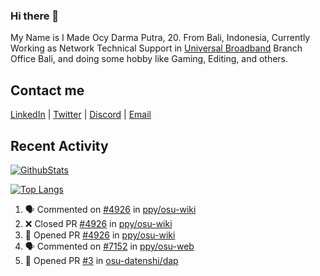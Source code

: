 ### Hi there 👋

My Name is I Made Ocy Darma Putra, 20. From Bali, Indonesia, Currently Working as Network Technical Support in [Universal Broadband](https://universal.net.id) Branch Office Bali, and doing some hobby like Gaming, Editing, and others.

## Contact me

[LinkedIn](https://linkedin.com/in/troke) | [Twitter](https://twitter.com/darma_ochi) | [Discord](https://link.troke.id/discord) | <a href="mailto:ochi@troke.id">Email</a> 

## Recent Activity

[![GithubStats](https://github-readme-stats.vercel.app/api?username=troke12&show_icons=true)](https://github.com/troke12)

[![Top Langs](https://github-readme-stats.vercel.app/api/top-langs/?username=troke12&layout=compact)](https://github.com/anuraghazra/github-readme-stats)

<!--START_SECTION:activity-->
1. 🗣 Commented on [#4926](https://github.com/ppy/osu-wiki/issues/4926) in [ppy/osu-wiki](https://github.com/ppy/osu-wiki)
2. ❌ Closed PR [#4926](https://github.com/ppy/osu-wiki/pull/4926) in [ppy/osu-wiki](https://github.com/ppy/osu-wiki)
3. 💪 Opened PR [#4926](https://github.com/ppy/osu-wiki/pull/4926) in [ppy/osu-wiki](https://github.com/ppy/osu-wiki)
4. 🗣 Commented on [#7152](https://github.com/ppy/osu-web/issues/7152) in [ppy/osu-web](https://github.com/ppy/osu-web)
5. 💪 Opened PR [#3](https://github.com/osu-datenshi/dap/pull/3) in [osu-datenshi/dap](https://github.com/osu-datenshi/dap)
<!--END_SECTION:activity-->

